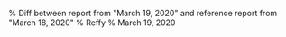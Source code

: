 % Diff between report from "March 19, 2020" and reference report from "March 18, 2020"
% Reffy
% March 19, 2020

